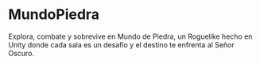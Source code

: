 # MundoPiedra
Explora, combate y sobrevive en Mundo de Piedra, un Roguelike hecho en Unity donde cada sala es un desafío y el destino te enfrenta al Señor Oscuro.
